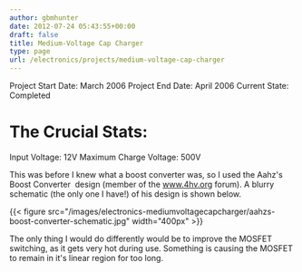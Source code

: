 ```yaml
---
author: gbmhunter
date: 2012-07-24 05:43:55+00:00
draft: false
title: Medium-Voltage Cap Charger
type: page
url: /electronics/projects/medium-voltage-cap-charger
---
```


Project Start Date: March 2006
Project End Date: April 2006
Current State: Completed

# The Crucial Stats:

Input Voltage: 12V
Maximum Charge Voltage: 500V

This was before I knew what a boost converter was, so I used the Aahz's Boost Converter  design (member of the www.4hv.org forum). A blurry schematic (the only one I have!) of his design is shown below.

{{< figure src="/images/electronics-mediumvoltagecapcharger/aahzs-boost-converter-schematic.jpg" width="400px" >}}

The only thing I would do differently would be to improve the MOSFET switching, as it gets very hot during use. Something is causing the MOSFET to remain in it's linear region for too long.
